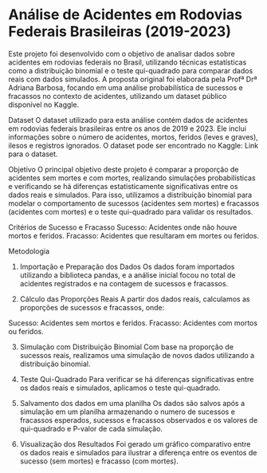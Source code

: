 # Análise de Acidentes em Rodovias Federais Brasileiras (2019-2023)

Este projeto foi desenvolvido com o objetivo de analisar dados sobre acidentes em rodovias federais no Brasil, utilizando técnicas estatísticas como a distribuição binomial e o teste qui-quadrado para comparar dados reais com dados simulados. A proposta original foi elaborada pela Profª Drª Adriana Barbosa, focando em uma análise probabilística de sucessos e fracassos no contexto de acidentes, utilizando um dataset público disponível no Kaggle.

Dataset
O dataset utilizado para esta análise contém dados de acidentes em rodovias federais brasileiras entre os anos de 2019 e 2023. Ele inclui informações sobre o número de acidentes, mortos, feridos (leves e graves), ilesos e registros ignorados. O dataset pode ser encontrado no Kaggle: Link para o dataset.

Objetivo
O principal objetivo deste projeto é comparar a proporção de acidentes sem mortes e com mortes, realizando simulações probabilísticas e verificando se há diferenças estatisticamente significativas entre os dados reais e simulados. Para isso, utilizamos a distribuição binomial para modelar o comportamento de sucessos (acidentes sem mortes) e fracassos (acidentes com mortes) e o teste qui-quadrado para validar os resultados.

Critérios de Sucesso e Fracasso
Sucesso: Acidentes onde não houve mortos e feridos.
Fracasso: Acidentes que resultaram em mortes ou feridos.

Metodologia
1. Importação e Preparação dos Dados
Os dados foram importados utilizando a biblioteca pandas, e a análise inicial focou no total de acidentes registrados e na contagem de sucessos e fracassos.

2. Cálculo das Proporções Reais
A partir dos dados reais, calculamos as proporções de sucessos e fracassos, onde:

Sucesso: Acidentes sem mortos e feridos.
Fracasso: Acidentes com mortos ou feridos.

3. Simulação com Distribuição Binomial
Com base na proporção de sucessos reais, realizamos uma simulação de novos dados utilizando a distribuição binomial.

4. Teste Qui-Quadrado
Para verificar se há diferenças significativas entre os dados reais e simulados, aplicamos o teste qui-quadrado.

5. Salvamento dos dados em uma planilha
Os dados são salvos após a simulação em um planilha armazenando o numero de sucessos e fracassos esperados, sucessos e fracassos observados e os valores de qui-quadrado e P-valor de cada simulação.  

6. Visualização dos Resultados
Foi gerado um gráfico comparativo entre os dados reais e simulados para ilustrar a diferença entre os eventos de sucesso (sem mortes) e fracasso (com mortes).

